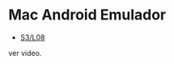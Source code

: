 Mac Android Emulador
====================


- [S3/L08](https://www.youtube.com/watch?v=8RqxJm-eCfE&list=PLCKuOXG0bPi0sIn-nDsi7ma9OV6MEMkxj&index=38)

ver video.